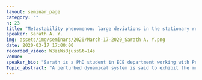 ```yaml
---
layout: seminar_page
category: ""
n: 23
title: "Metastability phenomenon: large deviations in the stationary regime "
speaker: Sarath A. Y.
img: assets/img/seminars/2020/March-17-2020_Sarath A. Y.png
date: 2020-03-17 17:00:00 
recorded_video: W3ziWs3juss&t=14s
Venue: 
speaker_bio: "Sarath is a PhD student in ECE department working with Prof. Rajesh Sundaresan"
Topic_abstract: "A perturbed dynamical system is said to exhibit the metastability phenomenon when it behaves very differently over different time scales. Many networked systems such as load balancing networks, WiFi networks, etc. exhibit such phenomenon when there are multiple stable operating points in the system. One approach to quantify the metastability phenomenon is to study large deviations of this perturbed dynamics in the stationary regime. This talk will provide an overview of various techniques (in the existing literature) to obtain large deviations in the stationary regime from process-level large deviations."
---
```



